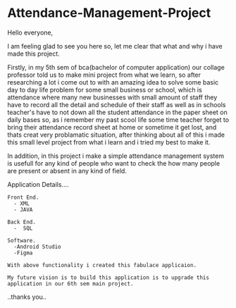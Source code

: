 # Attendance-Management-Project
Hello everyone,
  
  I am feeling glad to see you here so, let me clear that what and why i have made this project.

  Firstly, in my 5th sem of bca(bachelor of computer application) our collage professor told us to make mini project from what we learn,
  so after researching a lot i come out to with an amazing idea to solve some basic day to day life problem for some small business or school,
  which is attendance where many new businesses with small amount of staff they have to record all the detail and schedule of their staff as well as in schools teacher's have to not down all the student attendance in the paper sheet on     
  daily bases so, as i remember my past scool life some time teacher forget to bring their attendance record sheet at home or sometime it get lost, and thats creat very problamatic situation, after thinking about all of this i made this      small level project from what i learn and i tried my best to make it.
  
  In addition, in this project i make a simple attendance management system is usefull for any kind of people who want to check the how many people are present or absent in any kind 
  of field.

  Application Details....

    Front End.
      - XML
      - JAVA

    Back End.
      -  SQL

    Software.
      -Android Studio
      -Figma

    With above functionality i created this fabulace applicaion.

    My future vision is to build this application is to upgrade this application in our 6th sem main project.
    
..thanks you..
